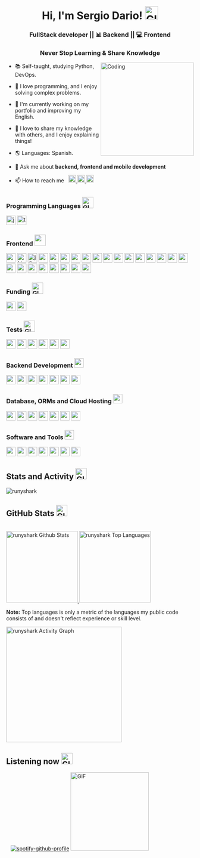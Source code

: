 <h1 align="center"> Hi, I'm Sergio Dario! <img alt="GIF" height="35" src="https://res.cloudinary.com/runyshark1/image/upload/v1707709938/YTiM_d3uqxj.gif"/> </h1>
<h3 align="center">  FullStack developer || 📊 Backend || 💻 Frontend </h3>

<h3 align="center">Never Stop Learning & Share Knowledge </h3>
<img align="right" alt="Coding" width="250"; src="https://res.cloudinary.com/runyshark1/image/upload/v1707709240/6o0_xpcheb.gif" alt="img">

- 📚 Self-taught, studying Python, DevOps.
- 💚 I love programming, and I enjoy solving complex problems.
- 📌 I'm currently working on my portfolio and improving my English.
- 🙌 I love to share my knowledge with others, and I enjoy explaining things!
- 🌎 Languages: Spanish.

- 💬 Ask me about **backend, frontend and mobile development**

- 📫 How to reach me&nbsp;&nbsp;
  <a href="https://wa.me/522283578806" target="_blank">
      <img src="https://img.shields.io/badge/WhatsApp-25D366?style=for-the-badge&logo=whatsapp&logoColor=white"  height="20" alt="css3"/>
  </a>
    <a href="https://wa.me/522283578806" target="_blank">
      <img src="https://img.shields.io/badge/linkedin-%230077B5.svg?style=for-the-badge&logo=linkedin&logoColor=white" height="20" alt="css3"/>
  </a>
  <a href="mailto:sdmoreno51@gmail.com" target="_blank"><img lt="GIF" height="20" src="https://img.shields.io/badge/Gmail-D14836?style=for-the-badge&logo=gmail&logoColor=white"/></a>

##
<h3>Programming Languages <img alt="GIF" height="30"
        src="https://res.cloudinary.com/runyshark1/image/upload/v1707709938/yy3_rfjyyl.gif" />
</h3>
<p>
    <img alt="js" src="https://img.shields.io/badge/javascript-%23323330.svg?style=for-the-badge&logo=javascript&"
        height="25" />
    <img alt="ts"
        src="https://img.shields.io/badge/typescript-%23007ACC.svg?style=for-the-badge&logo=typescript&logoColor=white"
        height="25" />
</p>
<h3>Frontend <img lt="GIF" height="30"
        src="https://res.cloudinary.com/runyshark1/image/upload/v1707709240/3WFM_iahmch.gif" /></h3>
<p align="left">
    <img height="25" src="https://img.shields.io/badge/css3-%231572B6.svg?style=for-the-badge&logo=css3&logoColor=white"
        alt="css3" />
    <img height="25"
        src="https://img.shields.io/badge/html5-%23E34F26.svg?style=for-the-badge&logo=html5&logoColor=white"
        alt="html5" />
    <img height="25"
        src="https://img.shields.io/badge/jquery-%230769AD.svg?style=for-the-badge&logo=jquery&logoColor=white"
        alt="jQuery" />
    <img height="25"
        src="https://img.shields.io/badge/react-%2320232a.svg?style=for-the-badge&logo=react&logoColor=%2361DAFB"
        alt="react" />
    <img height="25"
        src="https://img.shields.io/badge/react_native-%2320232a.svg?style=for-the-badge&logo=react&logoColor=%2361DAFB"
        alt="react" />
    <img height="25" src="https://img.shields.io/badge/Context--Api-000000?style=for-the-badge&logo=react"
        alt="react" />
    <img height="25" src="https://img.shields.io/badge/expo-1C1E24?style=for-the-badge&logo=expo&logoColor=#D04A37"
        alt="react" />
    <img height="25" src="https://img.shields.io/badge/JWT-black?style=for-the-badge&logo=JSON%20web%20tokens"
        alt="react" />
    <img height="25" src="https://img.shields.io/badge/MUI-%230081CB.svg?style=for-the-badge&logo=mui&logoColor=white"
        alt="react" />
    <img height="25" src="https://img.shields.io/badge/Pug-FFF?style=for-the-badge&logo=pug&logoColor=A86454"
        alt="react" />
    <img height="25" src="https://img.shields.io/badge/Next-black?style=for-the-badge&logo=next.js&logoColor=white"
        alt="react" />
    <img height="25"
        src="https://img.shields.io/badge/-React%20Query-FF4154?style=for-the-badge&logo=react%20query&logoColor=white"
        alt="react" />
    <img height="25"
        src="https://img.shields.io/badge/React_Router-CA4245?style=for-the-badge&logo=react-router&logoColor=white"
        alt="react" />
    <img height="25"
        src="https://img.shields.io/badge/React%20Hook%20Form-%23EC5990.svg?style=for-the-badge&logo=reacthookform&logoColor=white"
        alt="react" />
    <img height="25"
        src="https://img.shields.io/badge/redux-%23593d88.svg?style=for-the-badge&logo=redux&logoColor=white"
        alt="react" />
    <img height="25"
        src="https://img.shields.io/badge/RollupJS-ef3335?style=for-the-badge&logo=rollup.js&logoColor=white"
        alt="react" />
    <img height="25"
        src="https://img.shields.io/badge/rxjs-%23B7178C.svg?style=for-the-badge&logo=reactivex&logoColor=white"
        alt="react" />
    <img height="25" src="https://img.shields.io/badge/SASS-hotpink.svg?style=for-the-badge&logo=SASS&logoColor=white"
        alt="react" />
    <img height="25"
        src="https://img.shields.io/badge/Socket.io-black?style=for-the-badge&logo=socket.io&badgeColor=010101"
        alt="react" />
    <img height="25"
        src="https://img.shields.io/badge/styled--components-DB7093?style=for-the-badge&logo=styled-components&logoColor=white"
        alt="react" />
    <img height="25"
        src="https://img.shields.io/badge/tailwindcss-%2338B2AC.svg?style=for-the-badge&logo=tailwind-css&logoColor=white"
        alt="react" />
    <img height="25" src="https://img.shields.io/badge/GULP-%23CF4647.svg?style=for-the-badge&logo=gulp&logoColor=white"
        alt="react" />
    <img height="25"
        src="https://img.shields.io/badge/astro-%232C2052.svg?style=for-the-badge&logo=astro&logoColor=white"
        alt="react" />
    <img height="25"
        src="https://img.shields.io/badge/-Storybook-FF4785?style=for-the-badge&logo=storybook&logoColor=white"
        alt="react" />
    <img height="25"
        src="https://img.shields.io/badge/bootstrap-%238511FA.svg?style=for-the-badge&logo=bootstrap&logoColor=white"
        alt="react" />
<h3>Funding  <img alt="GIF" height="30"
        src="https://res.cloudinary.com/runyshark1/image/upload/v1707762976/xt_j41lju.gif" /></h3>
<p align="left">
<img height="25" src="https://img.shields.io/badge/strapi-2F2E8B?style=for-the-badge&logo=strapi&logoColor=white"
    alt="react" />
<img height="25" src="https://img.shields.io/badge/PayPal-00457C?style=for-the-badge&logo=paypal&logoColor=white"
    alt="react" />
    </p>
<h3>Tests <img alt="GIF" height="30"
        src="https://res.cloudinary.com/runyshark1/image/upload/v1707709938/4XCW_utukec.gif" /></h3>
<p align="left">
<img height="25" src="https://img.shields.io/badge/-jest-%23C21325?style=for-the-badge&logo=jest&logoColor=white"
    alt="react" />
<img height="25"
    src="https://img.shields.io/badge/-TestingLibrary-%23E33332?style=for-the-badge&logo=testing-library&logoColor=white"
    alt="react" />
<img height="25" src="https://img.shields.io/badge/-cypress-%23E5E5E5?style=for-the-badge&logo=cypress&logoColor=058a5e"
    alt="react" /> <img height="25"
    src="https://img.shields.io/badge/Playwright-45ba4b?style=for-the-badge&logo=Playwright&logoColor=white"
    alt="react" />
<img height="25" src="https://img.shields.io/badge/-ApolloGraphQL-311C87?style=for-the-badge&logo=apollo-graphql"
    alt="react" />
<img height="25" src="https://img.shields.io/badge/Postman-FF6C37?style=for-the-badge&logo=postman&logoColor=white"
    alt="react" />
       </p>
<h3> Backend Development <img height="25" lt="GIF" height="30"
        src="https://res.cloudinary.com/runyshark1/image/upload/v1707709241/4M52_i1clfw.gif" /></h3>
<p align="left">
<div>
    <img height="25" src="https://img.shields.io/badge/node.js-6DA55F?style=for-the-badge&logo=node.js&logoColor=white"
        alt="react" />
    <img height="25"
        src="https://img.shields.io/badge/express.js-%23404d59.svg?style=for-the-badge&logo=express&logoColor=%2361DAFB"
        alt="react" />
    <img height="25"
        src="https://img.shields.io/badge/nestjs-%23E0234E.svg?style=for-the-badge&logo=nestjs&logoColor=white"
        alt="react" />
    <img height="25"
        src="https://img.shields.io/badge/Socket.io-black?style=for-the-badge&logo=socket.io&badgeColor=010101"
        alt="react" />
    <img height="25" src="https://img.shields.io/badge/-GraphQL-E10098?style=for-the-badge&logo=graphql&logoColor=white"
        alt="react" />
    <img height="25" src="https://img.shields.io/badge/JWT-black?style=for-the-badge&logo=JSON%20web%20tokens"
        alt="react" />
    <img height="25"
        src="https://img.shields.io/badge/strapi-%232E7EEA.svg?style=for-the-badge&logo=strapi&logoColor=white"
        alt="react" />
    <h3>Database, ORMs and Cloud Hosting <img height="25" lt="GIF" height="30"
            src="https://res.cloudinary.com/runyshark1/image/upload/v1707709240/7V7_vswa5y.gif" /></h3>
    <div>
        <img height="25"
            src="https://img.shields.io/badge/postgres-%23316192.svg?style=for-the-badge&logo=postgresql&logoColor=white"
            alt="react" />
        <img height="25"
            src="https://img.shields.io/badge/Firebase-039BE5?style=for-the-badge&logo=Firebase&logoColor=white"
            alt="react" />
        <img height="25"
            src="https://img.shields.io/badge/mysql-%2300f.svg?style=for-the-badge&logo=mysql&logoColor=white"
            alt="react" />
        <img height="25"
            src="https://img.shields.io/badge/MongoDB-%234ea94b.svg?style=for-the-badge&logo=mongodb&logoColor=white"
            alt="react" />
        <img height="25"
            src="https://img.shields.io/badge/Prisma-3982CE?style=for-the-badge&logo=Prisma&logoColor=white"
            alt="react" />
        <img height="25"
            src="https://img.shields.io/badge/Sequelize-52B0E7?style=for-the-badge&logo=Sequelize&logoColor=white"
            alt="react" />
        <img height="25"
            src="https://img.shields.io/badge/Vercel-000000?style=for-the-badge&logo=vercel&logoColor=white"
            alt="react" />
        <h3>Software and Tools <img height="25" lt="GIF" height="30"
                src="https://res.cloudinary.com/runyshark1/image/upload/v1707709938/yy0_oae3vv.gif" /></h3>
        <img height="25" src="https://img.shields.io/badge/Babel-F9DC3e?style=for-the-badge&logo=babel&logoColor=black"
            alt="react" />
        <img height="25"
            src="https://img.shields.io/badge/docker-%230db7ed.svg?style=for-the-badge&logo=docker&logoColor=white"
            alt="react" />
        <img height="25"
            src="https://img.shields.io/badge/Trello-%23026AA7.svg?style=for-the-badge&logo=Trello&logoColor=white"
            alt="react" />
        <img height="25"
            src="https://img.shields.io/badge/jira-%230A0FFF.svg?style=for-the-badge&logo=jira&logoColor=white"
            alt="react" />
        <img height="25" src="https://img.shields.io/badge/Slack-4A154B?style=for-the-badge&logo=slack&logoColor=white"
            alt="react" />
        <img height="25"
            src="https://img.shields.io/badge/git-%23F05033.svg?style=for-the-badge&logo=git&logoColor=white"
            alt="react" />
        <img height="25"
            src="https://img.shields.io/badge/github-%23121011.svg?style=for-the-badge&logo=github&logoColor=white"
            alt="react" />

<br />
 <summary><h2> Stats and Activity  <img alt="GIF" height="30"
        src="https://res.cloudinary.com/runyshark1/image/upload/v1707709939/33Ho_ucktq0.gif" /></h2></summary>
 <img align="center" src="https://github-readme-streak-stats.herokuapp.com/?user=runyshark&layout=compact&theme=dracula&bg_color=282A36&title_color=FF79C6&icon_color=F8F8F2" alt="runyshark" />
 
 
## GitHub Stats <img alt="GIF" height="30" src="https://res.cloudinary.com/runyshark1/image/upload/v1707709938/Xi5e_ix8jqc.gif"/>

<br />



<a href="https://github.com/anuraghazra/github-readme-stats">
  <img alt="runyshark Github Stats" src="https://denvercoder1-github-readme-stats.vercel.app/api/?username=runyshark&show_icons=true&include_all_commits=true&count_private=true&theme=dracula&bg_color=282A36&title_color=FF79C6&icon_color=F8F8F2" height="192px"/>
</a>
<a href="https://github.com/anuraghazra/github-readme-stats">
  <img alt="runyshark Top Languages" src="https://denvercoder1-github-readme-stats.vercel.app/api/top-langs/?username=runyshark&langs_count=20&layout=compact&theme=dracula&bg_color=282A36&title_color=FF79C6&icon_color=F8F8F2" height="192px"/>
</a>
  <br/>

<b>Note:</b> Top languages is only a metric of the languages my public code consists of and doesn't reflect experience or skill level.

  <!-- https://github.com/ashutosh00710/github-readme-activity-graph -->
  
<a href="https://github.com/ashutosh00710/github-readme-activity-graph">
  <img alt="runyshark Activity Graph" src="https://github-readme-activity-graph.vercel.app/graph/?username=runyshark&bg_color=282A36&color=F8F8F2&line=FF79C6&point=FFB86C&hide_border=true"  height="310"  />
</a>




##  Listening now <img alt="GIF" height="30" src="https://res.cloudinary.com/runyshark1/image/upload/v1707709938/6oa_iya1ry.gif"/>

&nbsp;&nbsp;
[![spotify-github-profile](https://spotify-github-profile.vercel.app/api/view?uid=21wenupyy6frblehjdouc4sua&cover_image=true&theme=novatorem&show_offline=false&background_color=121212&interchange=true&bar_color_cover=true)](https://spotify-github-profile.vercel.app/api/view?uid=21wenupyy6frblehjdouc4sua&redirect=true)
<img  alt="GIF" height="210" src="https://res.cloudinary.com/runyshark1/image/upload/v1707709244/7VA_e1d5ay.gif"/>

